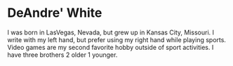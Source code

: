 <!DOCTYPE html>
<html>
<head><title>DeAndre' White</title></head>
<h1>DeAndre' White</h1>
<p>I was born in LasVegas, Nevada, but grew up in Kansas City, Missouri. I write with my left hand, but prefer using my right hand while playing sports. Video games are my second favorite hobby outside of sport activities. I have three brothers 2 older 1 younger.
</p>

</html>